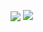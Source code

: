 <p>
<img align="center" src="https://github-readme-stats.vercel.app/api?username=songww&show_icons=true&hide_title=true&hide_rank=true&hide=issues&count_private=false&disable_animations=true"/>
<img align="top" src="https://github-readme-stats.vercel.app/api/top-langs/?username=songww&layout=compact&langs_count=4"/>
</p>
